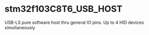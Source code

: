 # stm32f103C8T6_USB_HOST
USB-LS pure software host thru general IO pins. Up to 4 HID devices simultaneously
